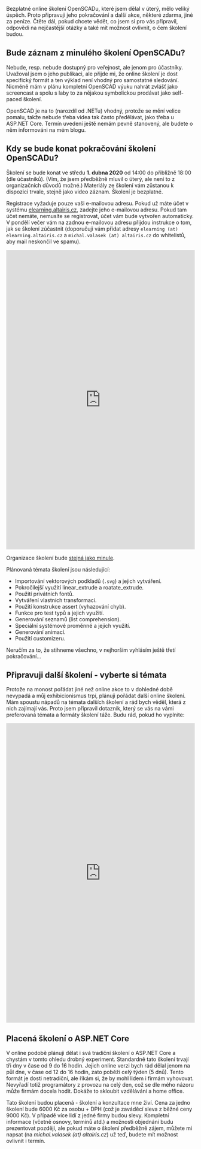 <!-- dcterms:title = Budou další online školení, zdarma i za peníze -->
<!-- dcterms:abstract = Bezplatné online školení OpenSCADu, které jsem dělal v úterý, mělo veliký úspěch. Proto připravuji jeho pokračování a další akce, některé zdarma, jiné za peníze. Čtěte dál, pokud chcete vědět, co jsem si pro vás připravil, odpovědi na nejčastější otázky a také mít možnost ovlivnit, o čem školení budou. -->
<!-- dcterms:creator = Michal Altair Valášek -->
<!-- x4w:coverUrl = /cover-pictures/20200329-dalsi-plany.jpg -->
<!-- x4w:coverCredits = Luke Peters via Unsplash.com -->
<!-- x4w:pictureUrl = /perex-pictures/20200329-dalsi-plany.jpg -->
<!-- x4w:pictureWidth = 150 -->
<!-- x4w:pictureHeight = 150 -->
<!-- x4w:category = Akce a události -->
<!-- x4w:category = 3D tisk -->
<!-- dcterms:dateAccepted = 2020-03-29 -->

Bezplatné online školení OpenSCADu, které jsem dělal v úterý, mělo veliký úspěch. Proto připravuji jeho pokračování a další akce, některé zdarma, jiné za peníze. Čtěte dál, pokud chcete vědět, co jsem si pro vás připravil, odpovědi na nejčastější otázky a také mít možnost ovlivnit, o čem školení budou.

## Bude záznam z minulého školení OpenSCADu?

Nebude, resp. nebude dostupný pro veřejnost, ale jenom pro účastníky. Uvažoval jsem o jeho publikaci, ale přijde mi, že online školení je dost specifický formát a ten výklad není vhodný pro samostatné sledování. Nicméně mám v plánu kompletní OpenSCAD výuku nahrát zvlášť jako screencast a spolu s laby to za nějakou symbolickou prodávat jako self-paced školení. 

OpenSCAD je na to (narozdíl od .NETu) vhodný, protože se mění velice pomalu, takže nebude třeba videa tak často předělávat, jako třeba u ASP.NET Core. Termín uvedení ještě nemám pevně stanovený, ale budete o něm informováni na mém blogu.

## Kdy se bude konat pokračování školení OpenSCADu?

Školení se bude konat ve středu **1. dubna 2020** od 14:00 do přibližně 18:00 (dle účastníků). (Vím, že jsem předběžně mluvil o úterý, ale není to z organizačních důvodů možné.) Materiály ze školení vám zůstanou k dispozici trvale, stejně jako video záznam. Školení je bezplatné.

Registrace vyžaduje pouze vaši e-mailovou adresu. Pokud už máte účet v systému [elearning.altairis.cz](https://elearning.altairis.cz), zadejte jeho e-mailovou adresu. Pokud tam účet nemáte, nemusíte se registrovat, účet vám bude vytvořen automaticky. V pondělí večer vám na zadnou e-mailovou adresu přijdou instrukce o tom, jak se školení zúčastnit (doporučuji vám přidat adresy `elearning (at) elearning.altairis.cz` a `michal.valasek (at) altairis.cz` do whitelistů, aby mail neskončil ve spamu).

<iframe src="https://forms.office.com/Pages/ResponsePage.aspx?id=DQSIkWdsW0yxEjajBLZtrQAAAAAAAAAAAANAAaGd_xhURFo0M0pBQzU5U1FDMlI0WTlMMU5aSFZFRy4u&amp;embed=true" style="border: none; max-width:100%; display: block; margin: 0 auto;" width="800px" height="800px"></iframe>

Organizace školení bude [stejná jako minule](https://www.altair.blog/2020/03/openscad).

Plánovaná témata školení jsou následující:

* Importování vektorových podkladů (`.svg`) a jejich vytváření.
* Pokročilejší využití linear_extrude a roatate_extrude.
* Použití privátních fontů.
* Vytváření vlastních transformací.
* Použití konstrukce assert (vyhazování chyb).
* Funkce pro test typů a jejich využití.
* Generování seznamů (list comprehension).
* Speciální systémové proměnné a jejich využití.
* Generování animací.
* Použití customizeru.

Neručím za to, že stihneme všechno, v nejhorším vyhlásím ještě třetí pokračování...

## Připravuji další školení - vyberte si témata

Protože na monost pořádat jiné než online akce to v dohledné době nevypadá a můj exhibicionismus trpí, plánuji pořádat další online školení. Mám spoustu nápadů na témata dalších školení a rád bych věděl, která z nich zajímají vás. Proto jsem připravil dotazník, který se vás na vámi preferovaná témata a formáty školení táže. Budu rád, pokud ho vyplníte:

<iframe src="https://forms.office.com/Pages/ResponsePage.aspx?id=DQSIkWdsW0yxEjajBLZtrQAAAAAAAAAAAANAAaGd_xhUM0gwM0M0WDdESE5MTlNFREEwSUtHR1FSVy4u&amp;embed=true" style="border: none; max-width:100%; display: block; margin: 0 auto;" width="800px" height="800px"></iframe>

## Placená školení o ASP.NET Core

V online podobě plánuji dělat i svá tradiční školení o ASP.NET Core a chystám v tomto ohledu drobný experiment. Standardně tato školení trvají tři dny v čase od 9 do 16 hodin. Jejich online verzi bych rád dělal jenom na půl dne, v čase od 12 do 16 hodin, zato poběží celý týden (5 dnů). Tento formát je dosti netradiční, ale říkám si, že by mohl lidem i firmám vyhovovat. Nevyřadí totiž programátory z provozu na celý den, což se dle mého názoru může firmám docela hodit. Dokáže to skloubit vzdělávání a home office.

Tato školení budou placená - školení a konzultace mne živí. Cena za jedno školení bude 6000 Kč za osobu + DPH (což je zaváděcí sleva z běžné ceny 9000 Kč). V případě více lidí z jedné firmy budou slevy. Kompletní informace (včetně osnovy, termínů atd.) a možnosti objednání budu prezentovat později, ale pokud máte o školení předběžně zájem, můžete mi napsat (na _michal.valasek (at) altairis.cz_) už teď, budete mít možnost ovlivnit i termín.
